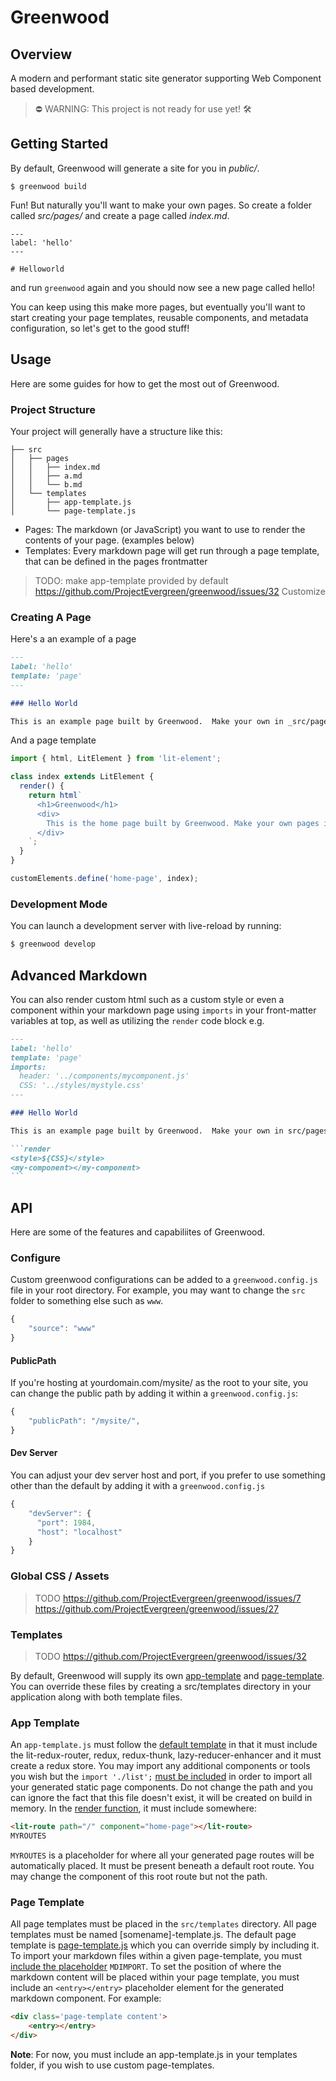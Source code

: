 # Greenwood

## Overview
A modern and performant static site generator supporting Web Component based development.

> ⛔ WARNING: This project is not ready for use yet! 🛠️

## Getting Started
By default, Greenwood will generate a site for you in _public/_.
```shell
$ greenwood build
```

Fun!  But naturally you'll want to make your own pages.  So create a folder called _src/pages/_ and create a page called _index.md_.
```shell
---
label: 'hello'
---

# Helloworld
```

and run `greenwood` again and you should now see a new page called hello!

You can keep using this make more pages, but eventually you'll want to start creating your page templates, reusable components, and metadata configuration, so let's get to the good stuff!

## Usage
Here are some guides for how to get the most out of Greenwood.

### Project Structure
Your project will generally have a structure like this:
```shell
├── src
│   ├── pages
│   │   ├── index.md
│   │   ├── a.md
│   │   └── b.md
│   └── templates
│       ├── app-template.js
│       └── page-template.js
```

- Pages: The markdown (or JavaScript) you want to use to render the contents of your page.  (examples below)
- Templates: Every markdown page will get run through a page template, that can be defined in the pages frontmatter

> TODO: make app-template provided by default https://github.com/ProjectEvergreen/greenwood/issues/32
> Customize

### Creating A Page
Here's a an example of a page 
```md
---
label: 'hello'
template: 'page'
---

### Hello World

This is an example page built by Greenwood.  Make your own in _src/pages_!
```

And a page template
```javascript
import { html, LitElement } from 'lit-element';

class index extends LitElement {
  render() {
    return html`
      <h1>Greenwood</h1>
      <div>
        This is the home page built by Greenwood. Make your own pages in <i>src/pages/index.js</i>!
      </div>
    `;
  }
}

customElements.define('home-page', index);
```

### Development Mode

You can launch a development server with live-reload by running:

```bash
$ greenwood develop
```

## Advanced Markdown

You can also render custom html such as a custom style or even a component within your markdown page using `imports` in your front-matter variables at top, as well as utilizing the `render` code block e.g.

````md
---
label: 'hello'
template: 'page'
imports:
  header: '../components/mycomponent.js'
  CSS: '../styles/mystyle.css'
---

### Hello World

This is an example page built by Greenwood.  Make your own in src/pages!

```render
<style>${CSS}</style>
<my-component></my-component>
```
````
## API
Here are some of the features and capabiliites of Greenwood.

### Configure

Custom greenwood configurations can be added to a `greenwood.config.js` file in your root directory. For example, you may want to change the `src` folder to something else such as `www`.

```js
{
    "source": "www"
}

```

#### PublicPath

If you're hosting at yourdomain.com/mysite/ as the root to your site, you can change the public path by adding it within a `greenwood.config.js`:

```js
{
    "publicPath": "/mysite/",
}
```

#### Dev Server

You can adjust your dev server host and port, if you prefer to use something other than the default by adding it with a `greenwood.config.js`

```js
{
    "devServer": {
      "port": 1984,
      "host": "localhost"
    }
}
```

### Global CSS / Assets
> TODO 
> https://github.com/ProjectEvergreen/greenwood/issues/7
> https://github.com/ProjectEvergreen/greenwood/issues/27

### Templates
> TODO
> https://github.com/ProjectEvergreen/greenwood/issues/32

By default, Greenwood will supply its own [app-template](https://github.com/ProjectEvergreen/greenwood/blob/master/packages/cli/templates/app-template.js) and [page-template](https://github.com/ProjectEvergreen/greenwood/blob/master/packages/cli/templates/page-template.js).  You can override these files by creating a src/templates directory in your application along with both template files. 

### App Template
An `app-template.js` must follow the [default template](https://github.com/ProjectEvergreen/greenwood/blob/master/packages/cli/templates/app-template.js#L1-L13) in that it must include the lit-redux-router, redux, redux-thunk, lazy-reducer-enhancer and it must create a redux store.  You may import any additional components or tools you wish but the `import './list';` [must be included](https://github.com/ProjectEvergreen/greenwood/blob/master/packages/cli/templates/app-template.js#L16) in order to import all your generated static page components. Do not change the path and you can ignore the fact that this file doesn't exist, it will be created on build in memory.  In the [render function](https://github.com/ProjectEvergreen/greenwood/blob/master/packages/cli/templates/app-template.js#L21-L26), it must include somewhere:

```html
<lit-route path="/" component="home-page"></lit-route>
MYROUTES
```

`MYROUTES` is a placeholder for where all your generated page routes will be automatically placed. It must be present beneath a default root route. You may change the component of this root route but not the path.

### Page Template
All page templates must be placed in the `src/templates` directory. All page templates must be named [somename]-template.js.  The default page template is [page-template.js](https://github.com/ProjectEvergreen/greenwood/blob/master/packages/cli/templates/page-template.js) which you can override simply by including it. To import your markdown files within a given page-template, you must [include the placeholder](https://github.com/ProjectEvergreen/greenwood/blob/master/packages/cli/templates/page-template.js#L3) `MDIMPORT`. To set the position of where the markdown content will be placed within your page template, you must include an `<entry></entry>` placeholder element for the generated markdown component. For example:

```html
<div class='page-template content'>
    <entry></entry>
</div>
```

**Note**: For now, you must include an app-template.js in your templates folder, if you wish to use custom page-templates.